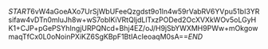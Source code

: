 $START$6vW4aGoeAXo7UrSjWbUFeeQzgdst9o1ln4w59rVabRV6YVpu51bI3YRsifaw4vDTn0mluJh8w+wS7oblKiVRtQljdLlTxzPODed2OcXVXkWOv5oLGyHK1+CJP+pGePSYhIngjURPQNcd+Bhj4EZ/oJ/H9jSbYWXMH9PWw+mOkgowmaqTfCx0L0oNoinPXiKZ6SgKBpF1BtIAcIeoaqM0sA==$END$